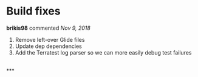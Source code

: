 # Build fixes

**brikis98** commented *Nov 9, 2018*

1. Remove left-over Glide files
1. Update dep dependencies
1. Add the Terratest log parser so we can more easily debug test failures
<br />
***


